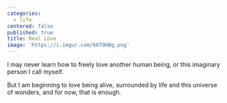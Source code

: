 ```yaml
---
categories:
  - life
centered: false
published: true
title: Real Love
image: 'https://i.imgur.com/66T9HBg.png'
---
```


I may never learn
how to freely love 
another human being,
or this imaginary person
I call myself.

But I am beginning to love
being alive,
surrounded by life 
and this universe of wonders,
and for now,
that is enough.
